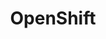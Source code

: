 ---
# Accomplishments widget.
widget: "howto"  # See https://sourcethemes.com/academic/docs/page-builder/
headless: true  # This file represents a page section.
active: true  # Activate this widget? true/false
weight: 2 # Order that this section will appear.
title: "OpenShift"
subtitle: ""

# Date format
#   Refer to https://sourcethemes.com/academic/docs/customization/#date-format
date_format: "Jan 2006"

# Accomplishments.
#   Add/remove as many `[[item]]` blocks below as you like.
#   `title`, `organization` and `date_start` are the required parameters.
#   Leave other parameters empty if not required.
#   Begin/end multi-line descriptions with 3 quotes `"""`.
item: 
smallItem: 
 - title: "OpenShift: Container Application Platform by Red Hat"
   summary: "openshift.com"
   linkText: ""
   linkUrl: "https://www.openshift.com/"
   openNewWindow: 
   image: "https://res.cloudinary.com/agile-seo/image/fetch/w_62,dpr_1.0,d_blank_am8gzx.png/https%3A%2F%2Flogo.clearbit.com%2Fopenshift.com%3Fsize%3D250"
 - title: "OpenShift in Azure Overview"
   summary: "docs.microsoft.com"
   linkText: ""
   linkUrl: "https://docs.microsoft.com/en-us/azure/virtual-machines/linux/openshift-get-started"
   openNewWindow: 
   image: "https://res.cloudinary.com/agile-seo/image/fetch/w_62,dpr_1.0,d_blank_am8gzx.png/https%3A%2F%2Flogo.clearbit.com%2Fdocs.microsoft.com%3Fsize%3D250"
 - title: "The Differences Between Kubernetes and Openshift"
   summary: "medium.com"
   linkText: ""
   linkUrl: "https://medium.com/levvel-consulting/the-differences-between-kubernetes-and-openshift-ae778059a90e"
   openNewWindow: 
   image: "https://res.cloudinary.com/agile-seo/image/fetch/w_62,dpr_1.0,d_blank_am8gzx.png/https%3A%2F%2Flogo.clearbit.com%2Fmedium.com%3Fsize%3D250"
 - title: "Kubernetes vs Openshift vs Tectonic: Comparing Enterprise Options"
   summary: "blog.netsil.com"
   linkText: ""
   linkUrl: "https://blog.netsil.com/kubernetes-vs-openshift-vs-tectonic-comparing-enterprise-options-e3a34dc60519"
   openNewWindow: 
   image: "https://res.cloudinary.com/agile-seo/image/fetch/w_62,dpr_1.0,d_blank_am8gzx.png/https%3A%2F%2Flogo.clearbit.com%2Fblog.netsil.com%3Fsize%3D250"
---